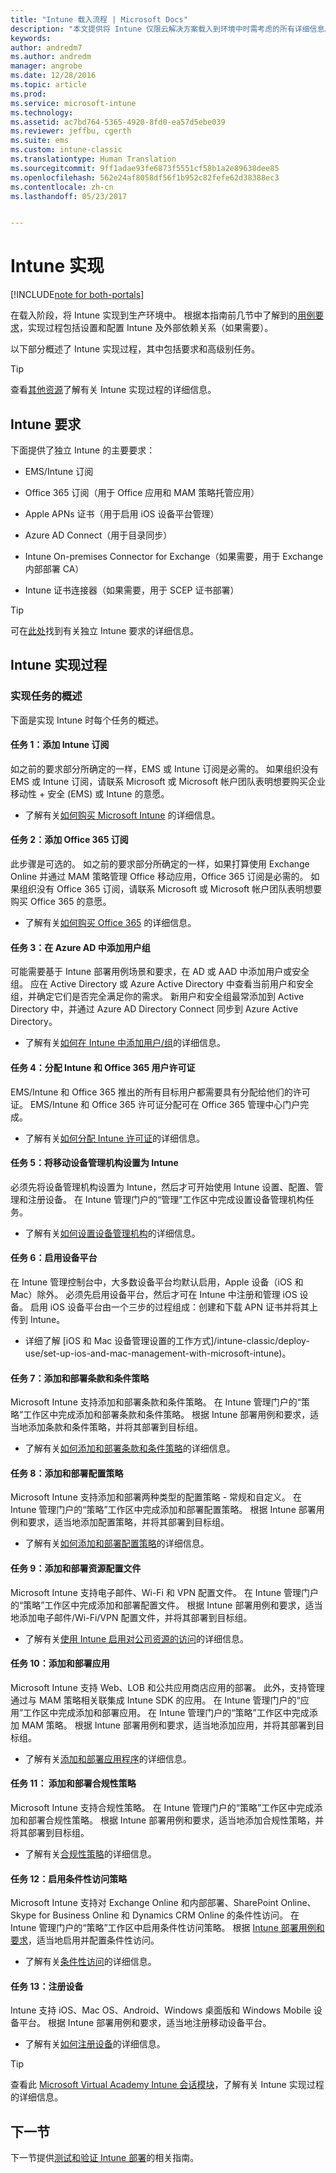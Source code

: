 ```yaml
---
title: "Intune 载入流程 | Microsoft Docs"
description: "本文提供将 Intune 仅限云解决方案载入到环境中时需考虑的所有详细信息。"
keywords: 
author: andredm7
ms.author: andredm
manager: angrobe
ms.date: 12/28/2016
ms.topic: article
ms.prod: 
ms.service: microsoft-intune
ms.technology: 
ms.assetid: ac7bd764-5365-4920-8fd0-ea57d5ebe039
ms.reviewer: jeffbu, cgerth
ms.suite: ems
ms.custom: intune-classic
ms.translationtype: Human Translation
ms.sourcegitcommit: 9ff1adae93fe6873f5551cf58b1a2e89638dee85
ms.openlocfilehash: 562e24af8058df56f1b952c82fefe62d38388ec3
ms.contentlocale: zh-cn
ms.lasthandoff: 05/23/2017


---
```


# <a name="intune-implementation"></a>Intune 实现

[!INCLUDE[note for both-portals](../includes/note-for-both-portals.md)]

在载入阶段，将 Intune 实现到生产环境中。 根据本指南前几节中了解到的[用例要求](section-3-determine-use-case-requirements.md)，实现过程包括设置和配置 Intune 及外部依赖关系（如果需要）。

以下部分概述了 Intune 实现过程，其中包括要求和高级别任务。

>[!TIP]
> 查看[其他资源](additional-resources.md)了解有关 Intune 实现过程的详细信息。

## <a name="intune-requirements"></a>Intune 要求

下面提供了独立 Intune 的主要要求：

-   EMS/Intune 订阅

-   Office 365 订阅（用于 Office 应用和 MAM 策略托管应用）

-   Apple APNs 证书（用于启用 iOS 设备平台管理）

-   Azure AD Connect（用于目录同步）

-   Intune On-premises Connector for Exchange（如果需要，用于 Exchange 内部部署 CA）

-   Intune 证书连接器（如果需要，用于 SCEP 证书部署）

>[!TIP]
> 可在[此处](/intune-classic/get-started/what-to-know-before-you-start-microsoft-intune)找到有关独立 Intune 要求的详细信息。

## <a name="intune-implementation-process"></a>Intune 实现过程

### <a name="overview-of-implementation-tasks"></a>实现任务的概述

下面是实现 Intune 时每个任务的概述。

#### <a name="task-1-add-intune-subscription"></a>任务 1：添加 Intune 订阅

如之前的要求部分所确定的一样，EMS 或 Intune 订阅是必需的。 如果组织没有 EMS 或 Intune 订阅，请联系 Microsoft 或 Microsoft 帐户团队表明想要购买企业移动性 + 安全 (EMS) 或 Intune 的意愿。

-   了解有关[如何购买 Microsoft Intune](https://www.microsoft.com/cloud-platform/microsoft-intune-pricing) 的详细信息。

#### <a name="task-2-add-office-365-subscription"></a>任务 2：添加 Office 365 订阅

此步骤是可选的。 如之前的要求部分所确定的一样，如果打算使用 Exchange Online 并通过 MAM 策略管理 Office 移动应用，Office 365 订阅是必需的。 如果组织没有 Office 365 订阅，请联系 Microsoft 或 Microsoft 帐户团队表明想要购买 Office 365 的意愿。

-   了解有关[如何购买 Office 365](https://products.office.com/business/compare-office-365-for-business-plans) 的详细信息。

#### <a name="task-3-add-users-groups-in-azure-ad"></a>任务 3：在 Azure AD 中添加用户组

可能需要基于 Intune 部署用例场景和要求，在 AD 或 AAD 中添加用户或安全组。 应在 Active Directory 或 Azure Active Directory 中查看当前用户和安全组，并确定它们是否完全满足你的需求。 新用户和安全组最常添加到 Active Directory 中，并通过 Azure AD Directory Connect 同步到 Azure Active Directory。

-   了解有关[如何在 Intune 中添加用户/组](/intune-classic/get-started/start-with-a-paid-subscription-to-microsoft-intune-step-3)的详细信息。

#### <a name="task-4-assign-intune-and-office-365-user-licenses"></a>任务 4：分配 Intune 和 Office 365 用户许可证

EMS/Intune 和 Office 365 推出的所有目标用户都需要具有分配给他们的许可证。 EMS/Intune 和 Office 365 许可证分配可在 Office 365 管理中心门户完成。

-   了解有关[如何分配 Intune 许可证](/intune-classic/get-started/start-with-a-paid-subscription-to-microsoft-intune-step-4)的详细信息。

#### <a name="task-5-set-mobile-device-management-authority-to-intune"></a>任务 5：将移动设备管理机构设置为 Intune

必须先将设备管理机构设置为 Intune，然后才可开始使用 Intune 设置、配置、管理和注册设备。 在 Intune 管理门户的“管理”工作区中完成设置设备管理机构任务。

-   了解有关[如何设置设备管理机构](/intune-classic/deploy-use/prerequisites-for-enrollment#step-2-set-mdm-authority)的详细信息。

#### <a name="task-6-enable-device-platforms"></a>任务 6：启用设备平台

在 Intune 管理控制台中，大多数设备平台均默认启用，Apple 设备（iOS 和 Mac）除外。 必须先启用设备平台，然后才可在 Intune 中注册和管理 iOS 设备。 启用 iOS 设备平台由一个三步的过程组成：创建和下载 APN 证书并将其上传到 Intune。

-   详细了解 [iOS 和 Mac 设备管理设置的工作方式]/intune-classic/deploy-use/set-up-ios-and-mac-management-with-microsoft-intune)。

#### <a name="task-7-add-and-deploy-terms-and-conditions-policies"></a>任务 7：添加和部署条款和条件策略

Microsoft Intune 支持添加和部署条款和条件策略。 在 Intune 管理门户的“策略”工作区中完成添加和部署条款和条件策略。 根据 Intune 部署用例和要求，适当地添加条款和条件策略，并将其部署到目标组。

-   了解有关[如何添加和部署条款和条件策略](/intune-classic/deploy-use/terms-and-condition-policy-settings-in-microsoft-intune)的详细信息。

#### <a name="task-8-add-and-deploy-configuration-policies"></a>任务 8：添加和部署配置策略

Microsoft Intune 支持添加和部署两种类型的配置策略 - 常规和自定义。 在 Intune 管理门户的“策略”工作区中完成添加和部署配置策略。 根据 Intune 部署用例和要求，适当地添加配置策略，并将其部署到目标组。

-   了解有关[如何添加和部署配置策略](/intune-classic/deploy-use/manage-settings-and-features-on-your-devices-with-microsoft-intune-policies)的详细信息。

#### <a name="task-9-add-and-deploy-resource-profiles"></a>任务 9：添加和部署资源配置文件

Microsoft Intune 支持电子邮件、Wi-Fi 和 VPN 配置文件。 在 Intune 管理门户的“策略”工作区中完成添加和部署配置文件。 根据 Intune 部署用例和要求，适当地添加电子邮件/Wi-Fi/VPN 配置文件，并将其部署到目标组。

-   了解有关[使用 Intune 启用对公司资源的访问](/intune-classic/deploy-use/enable-access-to-company-resources-with-microsoft-intune)的详细信息。

#### <a name="task-10-add-and-deploy-apps"></a>任务 10：添加和部署应用

Microsoft Intune 支持 Web、LOB 和公共应用商店应用的部署。 此外，支持管理通过与 MAM 策略相关联集成 Intune SDK 的应用。 在 Intune 管理门户的“应用”工作区中完成添加和部署应用。 在 Intune 管理门户的“策略”工作区中完成添加 MAM 策略。 根据 Intune 部署用例和要求，适当地添加应用，并将其部署到目标组。

-   了解有关[添加和部署应用程序](/intune-classic/deploy-use/deploy-apps)的详细信息。

#### <a name="task-11-add-and-deploy-compliance-policies"></a>任务 11： 添加和部署合规性策略

Microsoft Intune 支持合规性策略。 在 Intune 管理门户的“策略”工作区中完成添加和部署合规性策略。 根据 Intune 部署用例和要求，适当地添加合规性策略，并将其部署到目标组。

-   了解有关[合规性策略](/intune-classic/deploy-use/introduction-to-device-compliance-policies-in-microsoft-intune)的详细信息。

#### <a name="task-12-enable-conditional-access-policies"></a>任务 12：启用条件性访问策略

Microsoft Intune 支持对 Exchange Online 和内部部署、SharePoint Online、Skype for Business Online 和 Dynamics CRM Online 的条件性访问。 在 Intune 管理门户的“策略”工作区中启用条件性访问策略。 根据 [Intune 部署用例和要求](section-3-determine-use-case-requirements.md)，适当地启用并配置条件性访问。

-   了解有关[条件性访问](/intune-classic/deploy-use/restrict-access-to-email-and-o365-services-with-microsoft-intune)的详细信息。

#### <a name="task-13-enroll-devices"></a>任务 13：注册设备

Intune 支持 iOS、Mac OS、Android、Windows 桌面版和 Windows Mobile 设备平台。 根据 Intune 部署用例和要求，适当地注册移动设备平台。

-   了解有关[如何注册设备](/intune-classic/deploy-use/enroll-devices-in-microsoft-intune)的详细信息。

>[!TIP]
> 查看此 [Microsoft Virtual Academy Intune 会话模块](https://mva.microsoft.com/training-courses/deploying-microsoft-enterprise-mobility-suite-16408?l=PPWNoZxvD_1404778676)，了解有关 Intune 实现过程的详细信息。

## <a name="next-section"></a>下一节

下一节提供[测试和验证 Intune 部署](section-9-test-and-validation.md)的相关指南。

